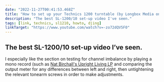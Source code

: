 ```yaml
---
date: "2022-11-27T00:41:53.468Z"
title: "How to set up your Technics 1200 turntable (by Longbox Media on YouTube)"
description: "The best SL-1200/10 set-up video I've seen."
tags: [link, technics, sl1210, howto, djing]
linkTarget: "https://www.youtube.com/watch?v=-zo72dQV5F0"
---
```

The best SL-1200/10 set-up video I’ve seen.
---

I especially like the section on testing for channel imbalance by playing a mono record (such as [Nat Birchall's Upright Living LP](https://www.discogs.com/release/15752593-Nat-Birchall-meets-Al-Breadwinner-Upright-Living) and comparing the output meter for any differences between left and right, then untightening the relevant tonearm screws in order to make adjustments.
